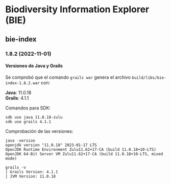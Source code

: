 # Biodiversity Information Explorer (BIE)

## bie-index

### 1.8.2 (2022-11-01)

#### Versiones de Java y Grails
Se comprobó que el comando `grails war` genera el archivo `build/libs/bie-index-1.8.2.war` con:

**Java**: 11.0.18  
**Grails**: 4.1.1

Comandos para SDK:
```
sdk use java 11.0.18-zulu
sdk use grails 4.1.1
```

Comprobación de las versiones:
```shell
java -version
openjdk version "11.0.18" 2023-01-17 LTS
OpenJDK Runtime Environment Zulu11.62+17-CA (build 11.0.18+10-LTS)
OpenJDK 64-Bit Server VM Zulu11.62+17-CA (build 11.0.18+10-LTS, mixed mode)

grails -v
| Grails Version: 4.1.1
| JVM Version: 11.0.18
```
